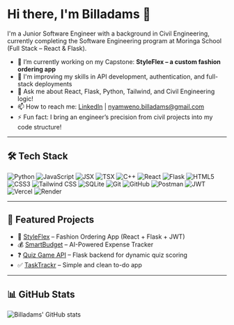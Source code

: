 # Hi there, I'm Billadams 👋

I'm a Junior Software Engineer with a background in Civil Engineering, currently completing the Software Engineering program at Moringa School (Full Stack – React & Flask).

- 🔭 I’m currently working on my Capstone: **StyleFlex – a custom fashion ordering app**
- 🌱 I'm improving my skills in API development, authentication, and full-stack deployments
- 💬 Ask me about React, Flask, Python, Tailwind, and Civil Engineering logic!
- 📫 How to reach me: [LinkedIn](https://linkedin.com/in/billadams-nyamweno) | nyamweno.billadams@gmail.com
- ⚡ Fun fact: I bring an engineer’s precision from civil projects into my code structure!

---

## 🛠 Tech Stack

![Python](https://img.shields.io/badge/Python-3776AB?style=flat&logo=python&logoColor=white)
![JavaScript](https://img.shields.io/badge/JavaScript-F7DF1E?style=flat&logo=javascript&logoColor=black)
![JSX](https://img.shields.io/badge/JSX-61DAFB?style=flat&logo=react&logoColor=black)
![TSX](https://img.shields.io/badge/TSX-3178C6?style=flat&logo=typescript&logoColor=white)
![C++](https://img.shields.io/badge/C++-00599C?style=flat&logo=c%2b%2b&logoColor=white)
![React](https://img.shields.io/badge/React-20232A?style=flat&logo=react&logoColor=61DAFB)
![Flask](https://img.shields.io/badge/Flask-000000?style=flat&logo=flask&logoColor=white)
![HTML5](https://img.shields.io/badge/HTML5-E34F26?style=flat&logo=html5&logoColor=white)
![CSS3](https://img.shields.io/badge/CSS3-1572B6?style=flat&logo=css3&logoColor=white)
![Tailwind CSS](https://img.shields.io/badge/Tailwind_CSS-38B2AC?style=flat&logo=tailwind-css&logoColor=white)
![SQLite](https://img.shields.io/badge/SQLite-003B57?style=flat&logo=sqlite&logoColor=white)
![Git](https://img.shields.io/badge/Git-F05032?style=flat&logo=git&logoColor=white)
![GitHub](https://img.shields.io/badge/GitHub-181717?style=flat&logo=github&logoColor=white)
![Postman](https://img.shields.io/badge/Postman-FF6C37?style=flat&logo=postman&logoColor=white)
![JWT](https://img.shields.io/badge/JWT-000000?style=flat&logo=jsonwebtokens&logoColor=white)
![Vercel](https://img.shields.io/badge/Vercel-000000?style=flat&logo=vercel&logoColor=white)
![Render](https://img.shields.io/badge/Render-46E3B7?style=flat&logo=render&logoColor=black)

---

## 🚀 Featured Projects

- 🧵 [StyleFlex](https://github.com/BILLADAMS-arch/styleflex) – Fashion Ordering App (React + Flask + JWT)  
- 💰 [SmartBudget](https://github.com/BILLADAMS-arch/smartbudget) – AI-Powered Expense Tracker  
- ❓ [Quiz Game API](https://github.com/BILLADAMS-arch/quiz-game) – Flask backend for dynamic quiz scoring  
- ✅ [TaskTrackr](https://github.com/BILLADAMS-arch/tasktrackr) – Simple and clean to-do app  

---

## 📊 GitHub Stats

![Billadams' GitHub stats](https://github-readme-stats.vercel.app/api?username=BILLADAMS-arch&show_icons=true&theme=radical)
